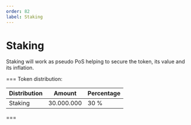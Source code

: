 ```yaml
---
order: 82
label: Staking
---
```

# Staking

Staking will work as pseudo PoS helping to secure the token, its value and its inflation.

=== Token distribution:

Distribution       | Amount       | Percentage
---                | ---          | ---
Staking            | 30.000.000   | 30 %
===
